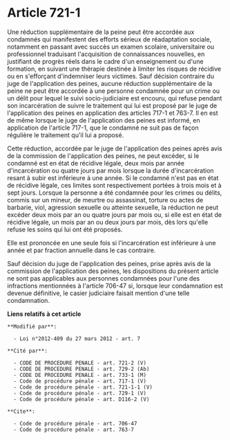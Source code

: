 # Article 721-1

Une réduction supplémentaire de la peine peut être accordée aux condamnés qui manifestent des efforts sérieux de réadaptation
sociale, notamment en passant avec succès un examen scolaire, universitaire ou professionnel traduisant l'acquisition de
connaissances nouvelles, en justifiant de progrès réels dans le cadre d'un enseignement ou d'une formation, en suivant une
thérapie destinée à limiter les risques de récidive ou en s'efforçant d'indemniser leurs victimes. Sauf décision contraire du
juge de l'application des peines, aucune réduction supplémentaire de la peine ne peut être accordée à une personne condamnée
pour un crime ou un délit pour lequel le suivi socio-judiciaire est encouru, qui refuse pendant son incarcération de suivre
le traitement qui lui est proposé par le juge de l'application des peines en application des articles 717-1 et 763-7. Il en
est de même lorsque le juge de l'application des peines est informé, en application de l'article 717-1, que le condamné ne
suit pas de façon régulière le traitement qu'il lui a proposé. 

Cette réduction, accordée par le juge de l'application des peines après avis de la commission de l'application des peines, ne
peut excéder, si le condamné est en état de récidive légale, deux mois par année d'incarcération ou quatre jours par mois
lorsque la durée d'incarcération resant à subir est inférieure à une année. Si le condamné n'est pas en état de récidive
légale, ces limites sont respectivement portées à trois mois et à sept jours. Lorsque la personne a été condamnée pour les
crimes ou délits, commis sur un mineur, de meurtre ou assassinat, torture ou actes de barbarie, viol, agression sexuelle ou
atteinte sexuelle, la réduction ne peut excéder deux mois par an ou quatre jours par mois ou, si elle est en état de récidive
légale, un mois par an ou deux jours par mois, dès lors qu'elle refuse les soins qui lui ont été proposés. 

Elle est prononcée en une seule fois si l'incarcération est inférieure à une année et par fraction annuelle dans le cas
contraire. 

Sauf décision du juge de l'application des peines, prise après avis de la commission de l'application des peines, les
dispositions du présent article ne sont pas applicables aux personnes condamnées pour l'une des infractions mentionnées à
l'article 706-47 si, lorsque leur condamnation est devenue définitive, le casier judiciaire faisait mention d'une telle
condamnation.

**Liens relatifs à cet article**

	**Modifié par**:

	  - Loi n°2012-409 du 27 mars 2012 - art. 7

	**Cité par**:

	  - CODE DE PROCEDURE PENALE - art. 721-2 (V)
	  - CODE DE PROCEDURE PENALE - art. 729-2 (Ab)
	  - CODE DE PROCEDURE PENALE - art. 733-1 (M)
	  - Code de procédure pénale - art. 717-1 (V)
	  - Code de procédure pénale - art. 721-1-1 (V)
	  - Code de procédure pénale - art. 729-1 (V)
	  - Code de procédure pénale - art. D116-2 (V)

	**Cite**:

	  - Code de procédure pénale - art. 706-47
	  - Code de procédure pénale - art. 763-7
